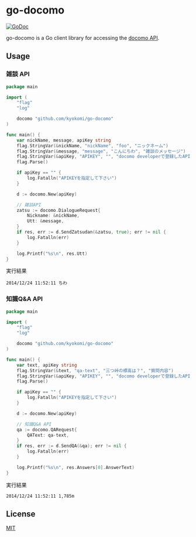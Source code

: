 go-docomo
=========

[![GoDoc](https://godoc.org/github.com/kyokomi/go-docomo?status.svg)](https://godoc.org/github.com/kyokomi/go-docomo)

go-docomo is a Go client library for accessing the [docomo API](https://dev.smt.docomo.ne.jp/).

## Usage

### 雑談 API

```go
package main

import (
	"flag"
	"log"

	docomo "github.com/kyokomi/go-docomo"
)

func main() {
	var nickName, message, apiKey string
	flag.StringVar(&nickName, "nickName", "foo", "ニックネーム")
	flag.StringVar(&message, "message", "こんにちわ", "雑談のメッセージ")
	flag.StringVar(&apiKey, "APIKEY", "", "docomo developerで登録したAPIKEYを指定して下さい")
	flag.Parse()

	if apiKey == "" {
		log.Fatalln("APIKEYを指定して下さい")
	}

	d := docomo.New(apiKey)

	// 雑談API
	zatsu := docomo.DialogueRequest{
        Nickname: &nickName,
        Utt: &message,
    }
	if res, err := d.SendZatsudan(&zatsu, true); err != nil {
		log.Fatalln(err)
	}

	log.Printf("%s\n", res.Utt)
}
```

実行結果

```
2014/12/24 11:52:11 ちわ
```

### 知識Q&A API

```go
package main

import (
	"flag"
	"log"

	docomo "github.com/kyokomi/go-docomo"
)

func main() {
	var text, apiKey string
	flag.StringVar(&text, "qa-text", "三つ峠の標高は？", "質問内容")
	flag.StringVar(&apiKey, "APIKEY", "", "docomo developerで登録したAPIKEYを指定して下さい")
	flag.Parse()

	if apiKey == "" {
		log.Fatalln("APIKEYを指定して下さい")
	}

	d := docomo.New(apiKey)

    // 知識Q&A API
    qa := docomo.QARequest{
        QAText: qa-text,
    }
    if res, err := d.SendQA(&qa); err != nil {
		log.Fatalln(err)
	}

	log.Printf("%s\n", res.Answers[0].AnswerText)
}
```

実行結果

```
2014/12/24 11:52:11 1,785m
```


## License

[MIT](https://github.com/kyokomi/go-docomo/blob/master/LICENSE)
